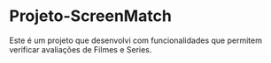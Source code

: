 # Projeto-ScreenMatch
Este é um projeto que desenvolvi com funcionalidades que permitem verificar avaliações de Filmes e Series.
